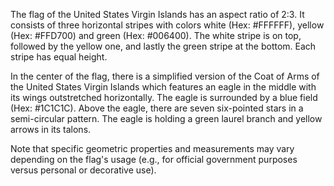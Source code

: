 The flag of the United States Virgin Islands has an aspect ratio of 2:3. It consists of three horizontal stripes with colors white (Hex: #FFFFFF), yellow (Hex: #FFD700) and green (Hex: #006400). The white stripe is on top, followed by the yellow one, and lastly the green stripe at the bottom. Each stripe has equal height.

In the center of the flag, there is a simplified version of the Coat of Arms of the United States Virgin Islands which features an eagle in the middle with its wings outstretched horizontally. The eagle is surrounded by a blue field (Hex: #1C1C1C). Above the eagle, there are seven six-pointed stars in a semi-circular pattern. The eagle is holding a green laurel branch and yellow arrows in its talons.

Note that specific geometric properties and measurements may vary depending on the flag's usage (e.g., for official government purposes versus personal or decorative use).
